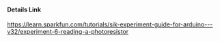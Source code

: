 #### Details Link
https://learn.sparkfun.com/tutorials/sik-experiment-guide-for-arduino---v32/experiment-6-reading-a-photoresistor

